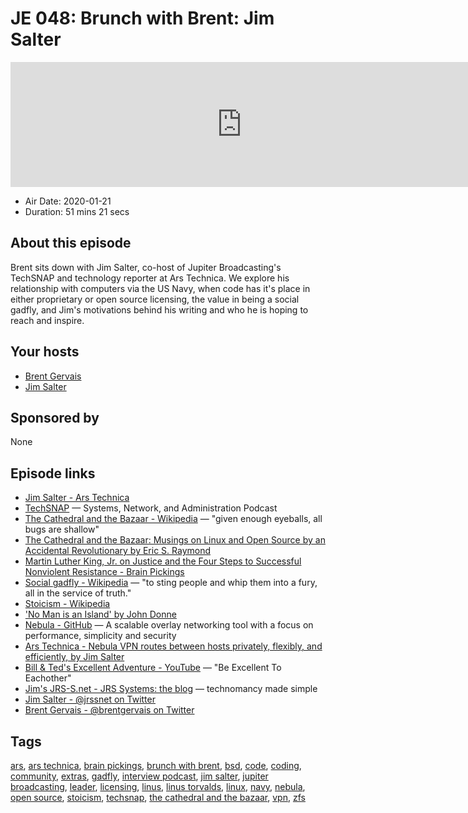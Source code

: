 # JE 048: Brunch with Brent: Jim Salter

<iframe src="https://player.fireside.fm/v2/WTrMvATU+6riAKR0x?theme=dark" width="740" height="200" frameborder="0" scrolling="no"></iframe>

* Air Date: 2020-01-21
* Duration: 51 mins 21 secs

## About this episode

Brent sits down with Jim Salter, co-host of Jupiter Broadcasting's TechSNAP and technology reporter at Ars Technica. We explore his relationship with computers via the US Navy, when code has it's place in either proprietary or open source licensing, the value in being a social gadfly, and Jim's motivations behind his writing and who he is hoping to reach and inspire.

## Your hosts
* [Brent Gervais](https://extras.show/hosts/brent)
* [Jim Salter](https://extras.show/guests/jim-salter)

## Sponsored by

None



## Episode links

  * [Jim Salter - Ars Technica](https://arstechnica.com/author/jimsalter/ "Jim Salter - Ars Technica")
  * [TechSNAP](https://techsnap.systems/ "TechSNAP") — Systems, Network, and Administration Podcast
  * [The Cathedral and the Bazaar - Wikipedia](https://en.wikipedia.org/wiki/The_Cathedral_and_the_Bazaar "The Cathedral and the Bazaar - Wikipedia") — "given enough eyeballs, all bugs are shallow"
  * [The Cathedral and the Bazaar: Musings on Linux and Open Source by an Accidental Revolutionary by Eric S. Raymond](http://www.catb.org/~esr/writings/cathedral-bazaar/ "The Cathedral and the Bazaar: Musings on Linux and Open Source by an Accidental Revolutionary by Eric S. Raymond")
  * [Martin Luther King, Jr. on Justice and the Four Steps to Successful Nonviolent Resistance - Brain Pickings](https://www.brainpickings.org/2015/03/18/martin-luther-king-letter-from-birmingham-city-jail/ "Martin Luther King, Jr. on Justice and the Four Steps to Successful Nonviolent Resistance - Brain Pickings")
  * [Social gadfly - Wikipedia](https://en.wikipedia.org/wiki/Social_gadfly "Social gadfly - Wikipedia") — "to sting people and whip them into a fury, all in the service of truth."
  * [Stoicism - Wikipedia](https://en.wikipedia.org/wiki/Stoicism "Stoicism - Wikipedia")
  * ['No Man is an Island' by John Donne](https://web.cs.dal.ca/~johnston/poetry/island.html "'No Man is an Island' by John Donne")
  * [Nebula - GitHub](https://github.com/slackhq/nebula "Nebula - GitHub") — A scalable overlay networking tool with a focus on performance, simplicity and security
  * [Ars Technica - Nebula VPN routes between hosts privately, flexibly, and efficiently, by Jim Salter](https://arstechnica.com/gadgets/2019/12/nebula-vpn-routes-between-hosts-privately-flexibly-and-efficiently/ "Ars Technica - Nebula VPN routes between hosts privately, flexibly, and efficiently, by Jim Salter")
  * [Bill & Ted's Excellent Adventure - YouTube](https://www.youtube.com/watch?v=WVXGC896Jdw "Bill & Ted's Excellent Adventure - YouTube") — "Be Excellent To Eachother"
  * [Jim's JRS-S.net - JRS Systems: the blog](https://jrs-s.net/ "Jim's JRS-S.net - JRS Systems: the blog") — technomancy made simple
  * [Jim Salter - @jrssnet on Twitter](https://twitter.com/jrssnet "Jim Salter - @jrssnet on Twitter")
  * [Brent Gervais - @brentgervais on Twitter](https://twitter.com/brentgervais "Brent Gervais - @brentgervais on Twitter")



## Tags

[ars](https://extras.show/tags/ars), [ars technica](https://extras.show/tags/ars%20technica), [brain pickings](https://extras.show/tags/brain%20pickings), [brunch with brent](https://extras.show/tags/brunch%20with%20brent), [bsd](https://extras.show/tags/bsd), [code](https://extras.show/tags/code), [coding](https://extras.show/tags/coding), [community](https://extras.show/tags/community), [extras](https://extras.show/tags/extras), [gadfly](https://extras.show/tags/gadfly), [interview podcast](https://extras.show/tags/interview%20podcast), [jim salter](https://extras.show/tags/jim%20salter), [jupiter broadcasting](https://extras.show/tags/jupiter%20broadcasting), [leader](https://extras.show/tags/leader), [licensing](https://extras.show/tags/licensing), [linus](https://extras.show/tags/linus), [linus torvalds](https://extras.show/tags/linus%20torvalds), [linux](https://extras.show/tags/linux), [navy](https://extras.show/tags/navy), [nebula](https://extras.show/tags/nebula), [open source](https://extras.show/tags/open%20source), [stoicism](https://extras.show/tags/stoicism), [techsnap](https://extras.show/tags/techsnap), [the cathedral and the bazaar](https://extras.show/tags/the%20cathedral%20and%20the%20bazaar), [vpn](https://extras.show/tags/vpn), [zfs](https://extras.show/tags/zfs)